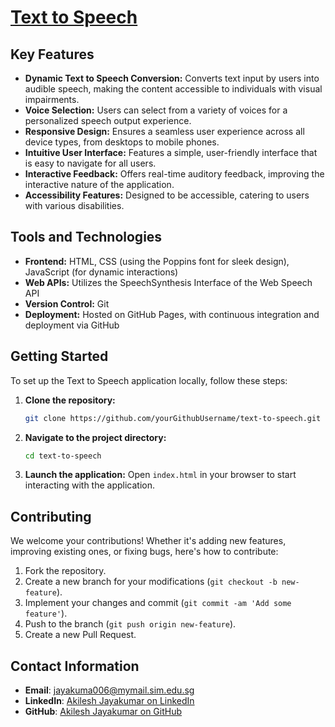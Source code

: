 # [Text to Speech](https://akileshjayakumar.github.io/text-to-speech/)

## Key Features

- **Dynamic Text to Speech Conversion:** Converts text input by users into audible speech, making the content accessible to individuals with visual impairments.
- **Voice Selection:** Users can select from a variety of voices for a personalized speech output experience.
- **Responsive Design:** Ensures a seamless user experience across all device types, from desktops to mobile phones.
- **Intuitive User Interface:** Features a simple, user-friendly interface that is easy to navigate for all users.
- **Interactive Feedback:** Offers real-time auditory feedback, improving the interactive nature of the application.
- **Accessibility Features:** Designed to be accessible, catering to users with various disabilities.

## Tools and Technologies

- **Frontend:** HTML, CSS (using the Poppins font for sleek design), JavaScript (for dynamic interactions)
- **Web APIs:** Utilizes the SpeechSynthesis Interface of the Web Speech API
- **Version Control:** Git
- **Deployment:** Hosted on GitHub Pages, with continuous integration and deployment via GitHub

## Getting Started

To set up the Text to Speech application locally, follow these steps:

1. **Clone the repository:**
   ```bash
   git clone https://github.com/yourGithubUsername/text-to-speech.git
   ```
2. **Navigate to the project directory:**
   ```bash
   cd text-to-speech
   ```
3. **Launch the application:**
   Open `index.html` in your browser to start interacting with the application.

## Contributing

We welcome your contributions! Whether it's adding new features, improving existing ones, or fixing bugs, here's how to contribute:

1. Fork the repository.
2. Create a new branch for your modifications (`git checkout -b new-feature`).
3. Implement your changes and commit (`git commit -am 'Add some feature'`).
4. Push to the branch (`git push origin new-feature`).
5. Create a new Pull Request.

## Contact Information

- **Email**: [jayakuma006@mymail.sim.edu.sg](mailto:jayakuma006@mymail.sim.edu.sg)
- **LinkedIn**: [Akilesh Jayakumar on LinkedIn](https://www.linkedin.com/in/akileshjayakumar/)
- **GitHub**: [Akilesh Jayakumar on GitHub](https://github.com/akileshjayakumar)
